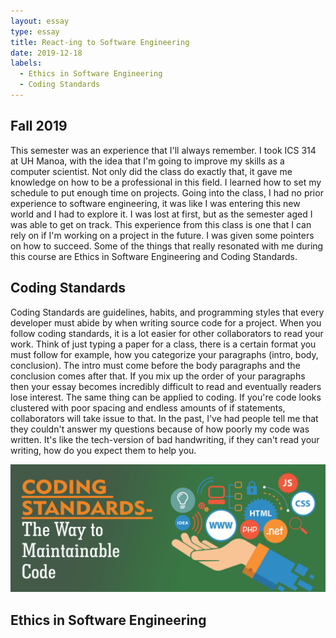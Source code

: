 ```yaml
---
layout: essay
type: essay
title: React-ing to Software Engineering
date: 2019-12-18
labels:
  - Ethics in Software Engineering
  - Coding Standards
---
```

## Fall 2019
This semester was an experience that I'll always remember. I took ICS 314 at UH Manoa, with the idea that I'm going to improve my skills as a computer scientist. Not only did the class do exactly that, it gave me knowledge on how to be a professional in this field. I learned how to set my schedule to put enough time on projects. Going into the class, I had no prior experience to software engineering, it was like I was entering this new world and I had to explore it. I was lost at first, but as the semester aged I was able to get on track. This experience from this class is one that I can rely on if I'm working on a project in the future. I was given some pointers on how to succeed. Some of the things that really resonated with me during this course are Ethics in Software Engineering and Coding Standards. 

## Coding Standards
Coding Standards are guidelines, habits, and programming styles that every developer must abide by when writing source code for a project. When you follow coding standards, it is a lot easier for other collaborators to read your work. Think of just typing a paper for a class, there is a certain format you must follow for example, how you categorize your paragraphs (intro, body, conclusion). The intro must come before the body paragraphs and the conclusion comes after that. If you mix up the order of your paragraphs then your essay becomes incredibly difficult to read and eventually readers lose interest. The same thing can be applied to coding. If you're code looks clustered with poor spacing and endless amounts of if statements, collaborators will take issue to that. In the past, I've had people tell me that they couldn't answer my questions because of how poorly my code was written. It's like the tech-version of bad handwriting, if they can't read your writing, how do you expect them to help you.

<img class="ui large image" src="../images/coding-standards.png">

## Ethics in Software Engineering


